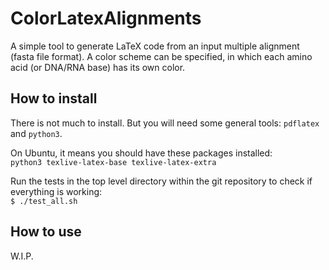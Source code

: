 ColorLatexAlignments
====================

A simple tool to generate LaTeX code from an input multiple alignment (fasta file format).
A color scheme can be specified, in which each amino acid (or DNA/RNA base) has its own color.


How to install
--------------

There is not much to install. But you will need some general tools: `pdflatex` and `python3`.

On Ubuntu, it means you should have these packages installed:<br />
`python3 texlive-latex-base texlive-latex-extra`

Run the tests in the top level directory within the git repository to check if everything is working:<br />
`$ ./test_all.sh`


How to use
----------
W.I.P.


